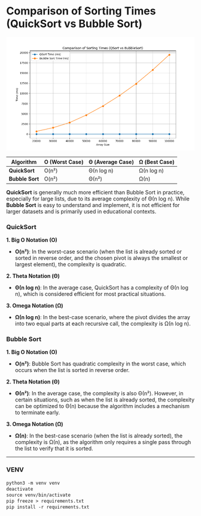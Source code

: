 # Comparison of Sorting Times (QuickSort vs Bubble Sort)

![Comparison of Sorting Times (QuickSort vs Bubble Sort)](./assets/Comparison_of_Sorting_Times_(QSort_vs_BubbleSort).png)

| Algorithm       | O (Worst Case) | Θ (Average Case) | Ω (Best Case)   |
|------------------|----------------|------------------|------------------|
| **QuickSort**    | O(n²)          | Θ(n log n)      | Ω(n log n)       |
| **Bubble Sort**  | O(n²)          | Θ(n²)            | Ω(n)             |

**QuickSort** is generally much more efficient than Bubble Sort in practice, especially for large lists, due to its average complexity of Θ(n log n). While **Bubble Sort** is easy to understand and implement, it is not efficient for larger datasets and is primarily used in educational contexts.

### QuickSort

**1. Big O Notation (O)**  
- **O(n²)**: In the worst-case scenario (when the list is already sorted or sorted in reverse order, and the chosen pivot is always the smallest or largest element), the complexity is quadratic.

**2. Theta Notation (Θ)**  
- **Θ(n log n)**: In the average case, QuickSort has a complexity of Θ(n log n), which is considered efficient for most practical situations.

**3. Omega Notation (Ω)**  
- **Ω(n log n)**: In the best-case scenario, where the pivot divides the array into two equal parts at each recursive call, the complexity is Ω(n log n).

### Bubble Sort

**1. Big O Notation (O)**  
- **O(n²)**: Bubble Sort has quadratic complexity in the worst case, which occurs when the list is sorted in reverse order.

**2. Theta Notation (Θ)**  
- **Θ(n²)**: In the average case, the complexity is also Θ(n²). However, in certain situations, such as when the list is already sorted, the complexity can be optimized to Θ(n) because the algorithm includes a mechanism to terminate early.

**3. Omega Notation (Ω)**  
- **Ω(n)**: In the best-case scenario (when the list is already sorted), the complexity is Ω(n), as the algorithm only requires a single pass through the list to verify that it is sorted.

---

### VENV

```
python3 -m venv venv
deactivate
source venv/bin/activate
pip freeze > requirements.txt
pip install -r requirements.txt
```